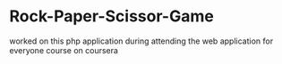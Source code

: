 # Rock-Paper-Scissor-Game
worked on this php application during attending the web application for everyone course on coursera
